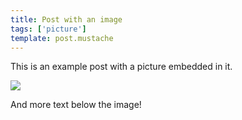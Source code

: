 ```yaml
---
title: Post with an image
tags: ['picture']
template: post.mustache
---
```


This is an example post with a picture embedded in it.

![](/static/dartboard.jpg)

And more text below the image!
